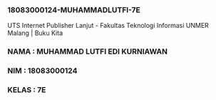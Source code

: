 ### 18083000124-MUHAMMADLUTFI-7E
UTS Internet Publisher Lanjut - Fakultas Teknologi Informasi UNMER Malang | Buku Kita

### NAMA  : MUHAMMAD LUTFI EDI KURNIAWAN
### NIM   : 18083000124
### KELAS : 7E
